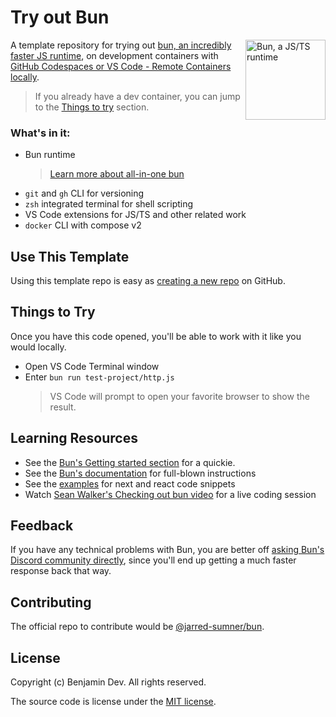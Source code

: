 # Try out Bun

[<img align="right" alt="Bun, a JS/TS runtime" width="128rem" src="https://camo.githubusercontent.com/cc7b5924f05d4f0743ce6d7969405545cb997e58dec5f9d5f8718011c7d446ae/68747470733a2f2f62756e2e73682f6c6f676f4032782e706e67"  />](https://bun.sh)

A template repository for trying out [bun, an incredibly faster JS runtime](https://bun.sh), on development containers with [GitHub Codespaces or VS Code - Remote Containers locally](https://github.com/microsoft/vscode-dev-containers/#readme).

> If you already have a dev container, you can jump to the [Things to try](#things-to-try) section.

### What's in it:

- Bun runtime
  > [Learn more about all-in-one bun](https://bun.sh)
- `git` and `gh` CLI for versioning
- `zsh` integrated terminal for shell scripting
- VS Code extensions for JS/TS and other related work
- `docker` CLI with compose v2

## Use This Template

Using this template repo is easy as [creating a new repo](https://github.com/devbens/vscode-remote-bun/generate) on GitHub.

## Things to Try

Once you have this code opened, you'll be able to work with it like you would locally.

- Open VS Code Terminal window
- Enter `bun run test-project/http.js`
  > VS Code will prompt to open your favorite browser to show the result.

## Learning Resources

- See the [Bun's Getting started section](https://bun.sh/#getting-started) for a quickie.
- See the [Bun's documentation](https://github.com/Jarred-Sumner/bun#Reference) for full-blown instructions
- See the [examples](https://github.com/Jarred-Sumner/bun/tree/main/examples) for next and react code snippets
- Watch [Sean Walker's Checking out bun video](https://youtu.be/JrVzHq4l5us) for a live coding session

## Feedback

If you have any technical problems with Bun, you are better off [asking Bun's Discord community directly](https://bun.sh/discord), since you'll end up getting a much faster response back that way.

## Contributing

The official repo to contribute would be  [@jarred-sumner/bun](https://github.com/jarred-sumner/bun/#readme).

## License

Copyright (c) Benjamin Dev. All rights reserved.

The source code is license under the [MIT license](LICENSE).